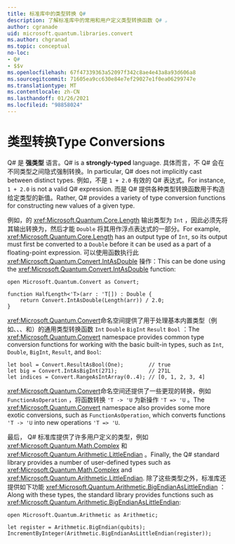 ```yaml
---
title: 标准库中的类型转换 Q#
description: 了解标准库中的常用和用户定义类型转换函数 Q# 。
author: cgranade
uid: microsoft.quantum.libraries.convert
ms.author: chgranad
ms.topic: conceptual
no-loc:
- Q#
- $$v
ms.openlocfilehash: 67f47339363a52097f342c8ae4e43a8a93d606a8
ms.sourcegitcommit: 71605ea9cc630e84e7ef29027e1f0ea06299747e
ms.translationtype: MT
ms.contentlocale: zh-CN
ms.lasthandoff: 01/26/2021
ms.locfileid: "98858024"
---
```

# <a name="type-conversions"></a><span data-ttu-id="0408c-103">类型转换</span><span class="sxs-lookup"><span data-stu-id="0408c-103">Type Conversions</span></span> #

<span data-ttu-id="0408c-104">Q# 是 **强类型** 语言。</span><span class="sxs-lookup"><span data-stu-id="0408c-104">Q# is a **strongly-typed** language.</span></span>
<span data-ttu-id="0408c-105">具体而言，不 Q# 会在不同类型之间隐式强制转换。</span><span class="sxs-lookup"><span data-stu-id="0408c-105">In particular, Q# does not implicitly cast between distinct types.</span></span> <span data-ttu-id="0408c-106">例如，不是 `1 + 2.0` 有效的 Q# 表达式。</span><span class="sxs-lookup"><span data-stu-id="0408c-106">For instance, `1 + 2.0` is not a valid Q# expression.</span></span>
<span data-ttu-id="0408c-107">而是 Q# 提供各种类型转换函数用于构造给定类型的新值。</span><span class="sxs-lookup"><span data-stu-id="0408c-107">Rather, Q# provides a variety of type conversion functions for constructing new values of a given type.</span></span>

<span data-ttu-id="0408c-108">例如，的 <xref:Microsoft.Quantum.Core.Length> 输出类型为 `Int` ，因此必须先将其输出转换为，然后才能 `Double` 将其用作浮点表达式的一部分。</span><span class="sxs-lookup"><span data-stu-id="0408c-108">For example, <xref:Microsoft.Quantum.Core.Length> has an output type of `Int`, so its output must first be converted to a `Double` before it can be used as a part of a floating-point expression.</span></span>
<span data-ttu-id="0408c-109">可以使用函数执行此 <xref:Microsoft.Quantum.Convert.IntAsDouble> 操作：</span><span class="sxs-lookup"><span data-stu-id="0408c-109">This can be done using the <xref:Microsoft.Quantum.Convert.IntAsDouble> function:</span></span>

```qsharp
open Microsoft.Quantum.Convert as Convert;

function HalfLength<'T>(arr : 'T[]) : Double {
    return Convert.IntAsDouble(Length(arr)) / 2.0;
}
```

<span data-ttu-id="0408c-110"><xref:Microsoft.Quantum.Convert>命名空间提供了用于处理基本内置类型（例如、、、和）的通用类型转换函数 `Int` `Double` `BigInt` `Result` `Bool` ：</span><span class="sxs-lookup"><span data-stu-id="0408c-110">The <xref:Microsoft.Quantum.Convert> namespace provides common type conversion functions for working with the basic built-in types, such as `Int`, `Double`, `BigInt`, `Result`, and `Bool`:</span></span>

```qsharp
let bool = Convert.ResultAsBool(One);        // true
let big = Convert.IntAsBigInt(271);          // 271L
let indices = Convert.RangeAsIntArray(0..4); // [0, 1, 2, 3, 4]
```

<span data-ttu-id="0408c-111"><xref:Microsoft.Quantum.Convert>命名空间还提供了一些更现的转换，例如 `FunctionAsOperation` ，将函数转换 `'T -> 'U` 为新操作 `'T => 'U` 。</span><span class="sxs-lookup"><span data-stu-id="0408c-111">The <xref:Microsoft.Quantum.Convert> namespace also provides some more exotic conversions, such as `FunctionAsOperation`, which converts functions `'T -> 'U` into new operations `'T => 'U`.</span></span>

<span data-ttu-id="0408c-112">最后， Q# 标准库提供了许多用户定义的类型，例如 <xref:Microsoft.Quantum.Math.Complex> 和 <xref:Microsoft.Quantum.Arithmetic.LittleEndian> 。</span><span class="sxs-lookup"><span data-stu-id="0408c-112">Finally, the Q# standard library provides a number of user-defined types such as <xref:Microsoft.Quantum.Math.Complex> and <xref:Microsoft.Quantum.Arithmetic.LittleEndian>.</span></span>
<span data-ttu-id="0408c-113">除了这些类型之外，标准库还提供如下功能 <xref:Microsoft.Quantum.Arithmetic.BigEndianAsLittleEndian> ：</span><span class="sxs-lookup"><span data-stu-id="0408c-113">Along with these types, the standard library provides functions such as <xref:Microsoft.Quantum.Arithmetic.BigEndianAsLittleEndian>:</span></span>

```qsharp
open Microsoft.Quantum.Arithmetic as Arithmetic;

let register = Arithmetic.BigEndian(qubits);
IncrementByInteger(Arithmetic.BigEndianAsLittleEndian(register));
```
